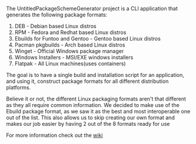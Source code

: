 The UntitledPackageSchemeGenerator project is a CLI application that generates the following package formats:
1. DEB - Debian based Linux distros
1. RPM - Fedora and Redhat based Linux distros
1. Ebuilds for Funtoo and Gentoo - Gentoo based Linux distros
1. Pacman pkgbuilds - Arch based Linux distros
1. Winget - Official Windows package manager
1. Windows Installers - MSI/EXE windows installers
1. Flatpak - All Linux machines(uses containers)

The goal is to have a single build and installation script for an application, and using it, construct package formats for all different distribution platforms.

Believe it or not, the different Linux packaging formats aren't that different as they all require common information. We decided to make use of the Ebuild package
format, as we saw it as the best and most interoperable one out of the list. This also allows us to skip creating our own format and makes our job easier by having 2
out of the 8 formats ready for use

For more information check out the [wiki](https://madladsquad.com/docs/UntitledPackageSchemeGenerator/Home)
